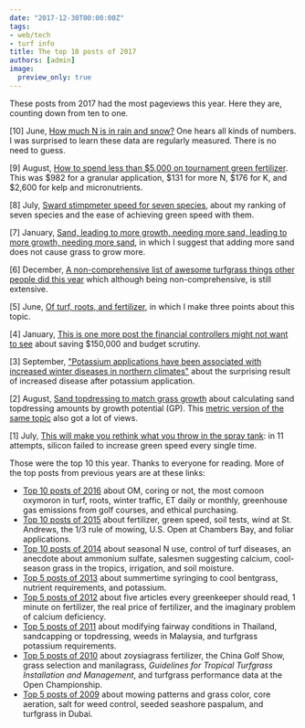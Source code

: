 ```yaml
---
date: "2017-12-30T00:00:00Z"
tags:
- web/tech
- turf info
title: The top 10 posts of 2017
authors: [admin]
image:
  preview_only: true
---
```


These posts from 2017 had the most pageviews this year. Here they are, counting down from ten to one.

[10] June, [How much N is in rain and snow?](https://www.asianturfgrass.com/post/how-much-n-is-in-rain-and-snow/) One hears all kinds of numbers. I was surprised to learn these data are regularly measured. There is no need to guess.

[9] August, [How to spend less than $5,000 on tournament green fertilizer](http://www.asianturfgrass.com/2017-08-23-how-to-spend-5000-tournament-green-fertilizer/). This was $982 for a granular application, $131 for more N, $176 for K, and $2,600 for kelp and micronutrients. 

[8] July, [Sward stimpmeter speed for seven species](http://www.asianturfgrass.com/2017-07-16-species-ease-speed/), about my ranking of seven species and the ease of achieving green speed with them.

[7] January, [Sand, leading to more growth, needing more sand, leading to more growth, needing more sand](http://www.blog.asianturfgrass.com/2017/01/sand-leading-to-more-growth-needing-more-sand-leading-to-more-growth-needing-more-sand.html), in which I suggest that adding more sand does not cause grass to grow more.

[6] December, [A non-comprehensive list of awesome turfgrass things other people did this year](http://www.asianturfgrass.com/2017-12-24-a-non-comprehensive-list-of-awesome-things-other-people-did-in-turfgrass-this-year/) which although being non-comprehensive, is still extensive. 

[5] June, [Of turf, roots, and fertilizer](http://www.blog.asianturfgrass.com/2017/06/of-turf-roots-and-fertilizer.html), in which I make three points about this topic.

[4] January, [This is one more post the financial controllers might not want to see](http://www.blog.asianturfgrass.com/2017/01/this-is-one-more-post-the-financial-controllers-might-not-want-to-see.html) about saving $150,000 and budget scrutiny.

[3] September, ["Potassium applications have been associated with increased winter diseases in northern climates"](http://www.asianturfgrass.com/2017-09-27-potassium-affects-microdochium-bentgrass/) about the surprising result of increased disease after potassium application.

[2] August, [Sand topdressing to match grass growth](http://www.asianturfgrass.com/2017-08-20-topdress-and-growth-potential/) about calculating sand topdressing amounts by growth potential (GP). This [metric version of the same topic](http://www.asianturfgrass.com/2017-09-03-topdressing-gp-metric/) also got a lot of views.

[1] July, [This will make you rethink what you throw in the spray tank](http://www.asianturfgrass.com/2017-07-06-rethink-throw-spray-tank-si/): in 11 attempts, silicon failed to increase green speed every single time.

Those were the top 10 this year. Thanks to everyone for reading. More of the top posts from previous years are at these links:

* [Top 10 posts of 2016](http://www.blog.asianturfgrass.com/2016/12/top-10-posts-of-2016.html) about OM, coring or not, the most comoon oxymoron in turf, roots, winter traffic, ET daily or monthly, greenhouse gas emissions from golf courses, and ethical purchasing.
* [Top 10 posts of 2015](http://www.blog.asianturfgrass.com/2015/12/top-10-posts-on-the-blog-in-2015.html) about fertilizer, green speed, soil tests, wind at St. Andrews, the 1/3 rule of mowing, U.S. Open at Chambers Bay, and foliar applications.
* [Top 10 posts of 2014](http://www.blog.asianturfgrass.com/2014/12/top-10-posts-on-the-blog-in-2014.html) about seasonal N use, control of turf diseases, an anecdote about ammonium sulfate, salesmen suggesting calcium, cool-season grass in the tropics, irrigation, and soil moisture.
* [Top 5 posts of 2013](http://www.blog.asianturfgrass.com/2013/12/counting-down-top-5-posts-this-year.html) about summertime syringing to cool bentgrass, nutrient requirements, and potassium.
* [Top 5 posts of 2012](http://www.blog.asianturfgrass.com/2013/12/counting-down-top-5-posts-of-2012.html) about five articles every greenkeeper should read, 1 minute on fertilizer, the real price of fertilizer, and the imaginary problem of calcium deficiency.
* [Top 5 posts of 2011](http://www.blog.asianturfgrass.com/2013/12/counting-down-top-5-posts-of-2011.html) about modifying fairway conditions in Thailand, sandcapping or topdressing, weeds in Malaysia, and turfgrass potassium requirements.
* [Top 5 posts of 2010](http://www.blog.asianturfgrass.com/2013/12/counting-down-top-5-posts-of-2010.html) about zoysiagrass fertilizer, the China Golf Show, grass selection and manilagrass, *Guidelines for Tropical Turfgrass Installation and Management*, and turfgrass performance data at the Open Championship.
* [Top 5 posts of 2009](http://www.blog.asianturfgrass.com/2013/11/top-5-posts-of-2009.html) about mowing patterns and grass color, core aeration, salt for weed control, seeded seashore paspalum, and turfgrass in Dubai.
